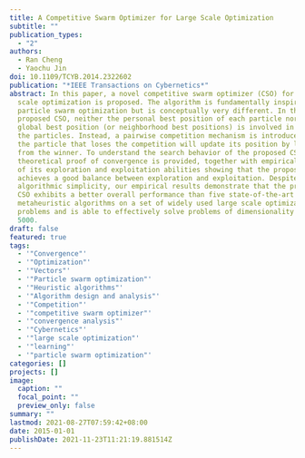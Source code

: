 ```yaml
---
title: A Competitive Swarm Optimizer for Large Scale Optimization
subtitle: ""
publication_types:
  - "2"
authors:
  - Ran Cheng
  - Yaochu Jin
doi: 10.1109/TCYB.2014.2322602
publication: "*IEEE Transactions on Cybernetics*"
abstract: In this paper, a novel competitive swarm optimizer (CSO) for large
  scale optimization is proposed. The algorithm is fundamentally inspired by the
  particle swarm optimization but is conceptually very different. In the
  proposed CSO, neither the personal best position of each particle nor the
  global best position (or neighborhood best positions) is involved in updating
  the particles. Instead, a pairwise competition mechanism is introduced, where
  the particle that loses the competition will update its position by learning
  from the winner. To understand the search behavior of the proposed CSO, a
  theoretical proof of convergence is provided, together with empirical analysis
  of its exploration and exploitation abilities showing that the proposed CSO
  achieves a good balance between exploration and exploitation. Despite its
  algorithmic simplicity, our empirical results demonstrate that the proposed
  CSO exhibits a better overall performance than five state-of-the-art
  metaheuristic algorithms on a set of widely used large scale optimization
  problems and is able to effectively solve problems of dimensionality up to
  5000.
draft: false
featured: true
tags:
  - '"Convergence"'
  - '"Optimization"'
  - '"Vectors"'
  - '"Particle swarm optimization"'
  - '"Heuristic algorithms"'
  - '"Algorithm design and analysis"'
  - '"Competition"'
  - '"competitive swarm optimizer"'
  - '"convergence analysis"'
  - '"Cybernetics"'
  - '"large scale optimization"'
  - '"learning"'
  - '"particle swarm optimization"'
categories: []
projects: []
image:
  caption: ""
  focal_point: ""
  preview_only: false
summary: ""
lastmod: 2021-08-27T07:59:42+08:00
date: 2015-01-01
publishDate: 2021-11-23T11:21:19.881514Z
---
```

